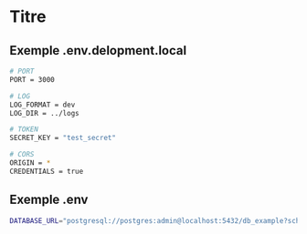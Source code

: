 # Titre

## Exemple .env.delopment.local

```bash
# PORT
PORT = 3000

# LOG
LOG_FORMAT = dev
LOG_DIR = ../logs

# TOKEN
SECRET_KEY = "test_secret"

# CORS
ORIGIN = *
CREDENTIALS = true


```

## Exemple .env

```bash
DATABASE_URL="postgresql://postgres:admin@localhost:5432/db_example?schema=test"
```